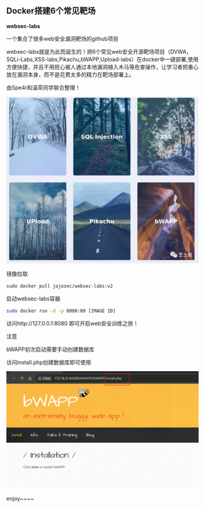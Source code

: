 ## Docker搭建6个常见靶场

**websec-labs**

一个集合了很多web安全漏洞靶场的github项目

websec-labs就是为此而诞生的！把6个常见web安全开源靶场项目（DVWA，SQLi-Labs,XSS-labs,Pikachu,bWAPP,Upload-labs）在docker中一键部署,使用方便快捷，并且不用担心被人通过本地漏洞植入木马等危害操作，让学习者把重心放在漏洞本身，而不是花费太多的精力在靶场部署上。

由Spe4r和温茶同学联合整理！

![](./imgs/640.png)

镜像拉取

```dockerfile
sudo docker pull jojosec/websec-labs:v2
```

启动websec-labs容器

```bash
sudo docker run -d -p 8080:80 [IMAGE ID]
```

访问http://127.0.0.1:8080 即可开启web安全训练之旅！

注意

bWAPP初次启动需要手动创建数据库

访问install.php创建数据库即可使用



![image-20241012132035040](./imgs/image-20241012132035040.png)



enjoy~~~~